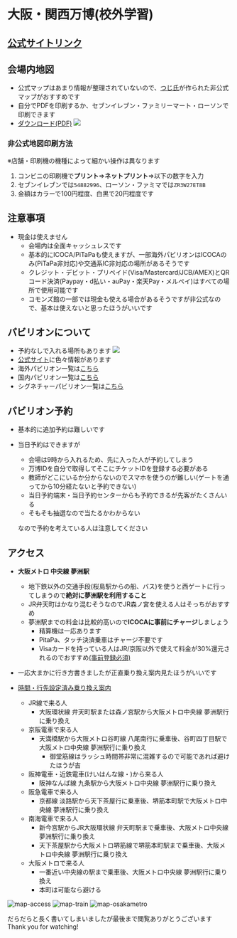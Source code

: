 # 大阪・関西万博(校外学習)

## [公式サイトリンク](https://www.expo2025.or.jp/)

## 会場内地図
- 公式マップはあまり情報が整理されていないので、[つじ氏](https://x.com/t_tsuji)が作られた非公式マップがおすすめです
- 自分でPDFを印刷するか、セブンイレブン・ファミリーマート・ローソンで印刷できます
- [ダウンロード(PDF)](https://drive.google.com/file/d/1BAgK0PikfvVpWTCGZNBWSMNUlfLklr7w/view?pli=1)
![](https://github.com/Kisaraki2021/OTH-Information-I/blob/main/expomap.png?raw=true)

### 非公式地図印刷方法
※店舗・印刷機の機種によって細かい操作は異なります
1. コンビニの印刷機で**プリント**=>**ネットプリント**=>以下の数字を入力
2. セブンイレブンでは`54882996`、ローソン・ファミマでは`ZR3W27ET8B`
3. 金額はカラーで100円程度、白黒で20円程度です


## 注意事項
- 現金は使えません
    - 会場内は全面キャッシュレスです
    - 基本的にICOCA/PiTaPaも使えますが、一部海外パビリオンはICOCAのみ(PiTaPa非対応)や交通系IC非対応の場所があるそうです
    - クレジット・デビット・プリペイド(Visa/Mastercard/JCB/AMEX)とQRコード決済(Paypay・d払い・auPay・楽天Pay・メルペイ)はすべての場所で使用可能です
    - コモンズ館の一部では現金も使える場合があるそうですが非公式なので、基本は使えないと思ったほうがいいです

## パビリオンについて
- 予約なしで入れる場所もあります
    ![](https://www.expo2025.or.jp/wp/wp-content/uploads/0517_JPMAP_NR_v11.png)
- [公式サイト](https://www.expo2025.or.jp/news/daily/)に色々情報があります
- 海外パビリオン一覧は[こちら](https://www.expo2025.or.jp/official-participant/)
- 国内パビリオン一覧は[こちら](https://www.expo2025.or.jp/domestic-pv/)
- シグネチャーパビリオン一覧は[こちら](https://www.expo2025.or.jp/project/)

## パビリオン予約
- 基本的に追加予約は難しいです
- 当日予約はできますが
    - 会場は9時から入れるため、先に入った人が予約してしまう
    - 万博IDを自分で取得してそこにチケットIDを登録する必要がある
    - 教師がどこにいるか分からないのでスマホを使うのが難しい(ゲートを通ってから10分経たないと予約できない)
    - 当日予約端末・当日予約センターからも予約できるが先客がたくさんいる
    - そもそも抽選なので当たるかわからない

    なので予約を考えている人は注意してください

## アクセス
- **大阪メトロ 中央線 夢洲駅**
    - 地下鉄以外の交通手段(桜島駅からの船、バス)を使うと西ゲートに行ってしまうので**絶対に夢洲駅を利用すること**
    - JR弁天町はかなり混むそうなのでJR森ノ宮を使える人はそっちがおすすめ
    - 夢洲駅までの料金は比較的高いので**ICOCAに事前にチャージ**しましょう
        - 精算機は一応あります
        - PitaPa、タッチ決済乗車はチャージ不要です
        - Visaカードを持っている人はJR/京阪以外で使えて料金が30%還元されるのでおすすめ[(事前登録必須)](https://www.visa.co.jp/about-visa/promotions/visapromo25apr-tokudaore.html#a83c2eeba2)
        
- 一応大まかに行き方書きましたが正直乗り換え案内見たほうがいいです
- [時間・行先設定済み乗り換え案内](https://transit.yahoo.co.jp/?from=&to=%E5%A4%A2%E6%B4%B2%E9%A7%85&fromgid=&togid=&flatlon=&tlatlon=&via=&viacode=&y=2025&m=05&d=21&hh=09&m1=3&m2=0&type=4&ticket=ic&expkind=1&userpass=1&ws=2&s=0&al=0&shin=1&ex=0&hb=0&lb=0&sr=0)
    - JR線で来る人
        - 大阪環状線 弁天町駅または森ノ宮駅から大阪メトロ中央線 夢洲駅行に乗り換え
    - 京阪電車で来る人
        - 天満橋駅から大阪メトロ谷町線 八尾南行に乗車後、谷町四丁目駅で大阪メトロ中央線 夢洲駅行に乗り換え
            - 御堂筋線はラッシュ時間帯非常に混雑するので可能であれば避けたほうが吉
    - 阪神電車・近鉄電車(けいはんな線・)から来る人
        - 阪神なんば線 九条駅から大阪メトロ中央線 夢洲駅行に乗り換え
    - 阪急電車で来る人
        - 京都線 淡路駅から天下茶屋行に乗車後、堺筋本町駅で大阪メトロ中央線 夢洲駅行に乗り換え
    - 南海電車で来る人
        - 新今宮駅からJR大阪環状線 弁天町駅まで乗車後、大阪メトロ中央線 夢洲駅行に乗り換え
        - 天下茶屋駅から大阪メトロ堺筋線で堺筋本町駅まで乗車後、大阪メトロ中央線 夢洲駅行に乗り換え
    - 大阪メトロで来る人
        - 一番近い中央線の駅まで乗車後、大阪メトロ中央線 夢洲駅行に乗り換え
        - 本町は可能なら避ける

![map-access](https://www.expo2025.or.jp/wp/wp-content/themes/expo2025orjp_2022/assets/img/expo-map-index/access/img01.png)
![map-train](https://www.expo2025.or.jp/wp/wp-content/themes/expo2025orjp_2022/assets/img/expo-map-index/access/img02.png)
![map-osakametro](https://subway.osakametro.co.jp/img/osakametro_rosenzu_20250404.gif)



だらだらと長く書いてしまいましたが最後まで閲覧ありがとうございます
Thank you for watching!